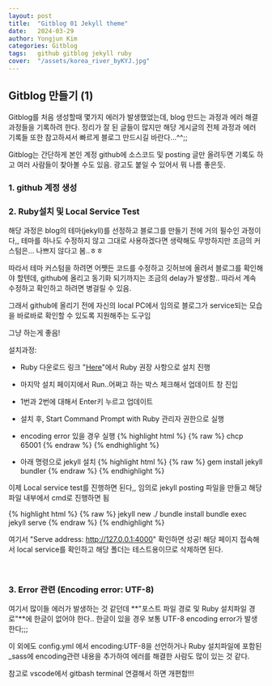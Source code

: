 ```yaml
---
layout: post
title:  "Gitblog 01 Jekyll theme"
date:   2024-03-29
author: Yongjun Kim
categories: Gitblog
tags:	github gitblog jekyll ruby
cover:  "/assets/korea_river_byKYJ.jpg"
---
```


## Gitblog 만들기 (1)

Gitblog를 처음 생성할때 몇가지 에러가 발생했었는데, blog 만드는 과정과 에러 해결 과정들을 기록하려 한다. 정리가 잘 된 글들이 많지만 해당 게시글의 전체 과정과 에러 기록들 또한 참고하셔서 빠르게 블로그 만드시길 바란다...^^;;

Gitblog는 간단하게 본인 계정 github에 소스코드 및 posting 글만 올려두면 기록도 하고 여러 사람들이 찾아볼 수도 있음. 광고도 붙일 수 있어서 뭐 나름 좋은듯.

### 1. github 계정 생성<br>
### 2. Ruby설치 및 Local Service Test 
해당 과정은 blog의 테마(jekyll)를 선정하고 블로그를 만들기 전에 거의 필수인 과정이다,, 테마를 하나도 수정하지 않고 그대로 사용하겠다면 생략해도 무방하지만 조금의 커스텀은... 나쁘지 않다고 봄..ㅎㅎ

따라서 테마 커스텀을 하려면 어쨋든 코드를 수정하고 깃허브에 올려서 블로그를 확인해야 할텐데, github에 올리고 동기화 되기까지는 조금의 delay가 발생함.. 따라서 계속 수정하고 확인하고 하려면 병걸릴 수 있음.

그래서 github에 올리기 전에 자신의 local PC에서 임의로 블로그가 service되는 모습을 바로바로 확인할 수 있도록 지원해주는 도구임

그냥 하는게 좋음!

설치과정:

- Ruby 다운로드 링크 "[Here][ruby]"에서 Ruby 권장 사항으로 설치 진행

- 마지막 설치 페이지에서 Run..어쩌고 하는 박스 체크해서 업데이트 창 진입

- 1번과 2번에 대해서 Enter키 누르고 업데이트

- 설치 후, Start Command Prompt with Ruby 관리자 권한으로 실행

- encoding error 있을 경우 실행
{% highlight html %}
{% raw %}
chcp 65001
{% endraw %}
{% endhighlight %}


- 아래 명령으로 jekyll 설치
{% highlight html %}
{% raw %}
gem install jekyll bundler
{% endraw %}
{% endhighlight %}

이제 Local service test를 진행하면 된다,, 임의로 jekyll posting 파일을 만들고 해당 파일 내부에서 cmd로 진행하면 됨

{% highlight html %}
{% raw %}
jekyll new ./
bundle install
bundle exec jekyll serve
{% endraw %}
{% endhighlight %}

여기서 "Serve address: http://127.0.0.1:4000" 확인하면 성공! 해당 페이지 접속해서 local service를 확인하고 해당 폴더는 테스트용이므로 삭제하면 된다.
<br><br><br>

### 3. Error 관련 (Encoding error: UTF-8)
여기서 많이들 에러가 발생하는 것 같던데 **"포스트 파일 경로 및 Ruby 설치파일 경로"**에 한글이 없어야 한다.. 한글이 있을 경우 보통 UTF-8 encoding error가 발생한다;;;

이 외에도 config.yml 에서 encoding:UTF-8을 선언하거나 Ruby 설치파일에 포함된 _sass에 encoding관련 내용을 추가하여 에러를 해결한 사람도 많이 있는 것 같다.

참고로 vscode에서 gitbash terminal 연결해서 하면 개편함!!!<br><br><br>

[ruby]: https://rubyinstaller.org/downloads/
